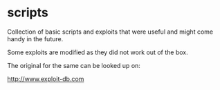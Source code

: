 # scripts

Collection of basic scripts and exploits that were useful and might come handy in the future.


Some exploits are modified as they did not work out of the box.

The original for the same can be looked up on:

http://www.exploit-db.com
